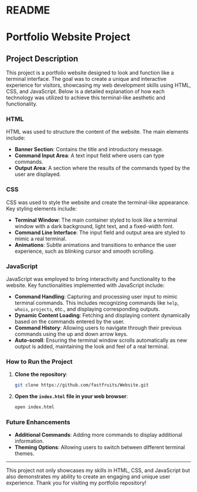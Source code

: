 # README

# Portfolio Website Project

## Project Description

This project is a portfolio website designed to look and function like a terminal interface. The goal was to create a unique and interactive experience for visitors, showcasing my web development skills using HTML, CSS, and JavaScript. Below is a detailed explanation of how each technology was utilized to achieve this terminal-like aesthetic and functionality.

### HTML

HTML was used to structure the content of the website. The main elements include:

- **Banner Section**: Contains the title and introductory message.
- **Command Input Area**: A text input field where users can type commands.
- **Output Area**: A section where the results of the commands typed by the user are displayed.

### CSS

CSS was used to style the website and create the terminal-like appearance. Key styling elements include:

- **Terminal Window**: The main container styled to look like a terminal window with a dark background, light text, and a fixed-width font.
- **Command Line Interface**: The input field and output area are styled to mimic a real terminal.
- **Animations**: Subtle animations and transitions to enhance the user experience, such as blinking cursor and smooth scrolling.

### JavaScript

JavaScript was employed to bring interactivity and functionality to the website. Key functionalities implemented with JavaScript include:

- **Command Handling**: Capturing and processing user input to mimic terminal commands. This includes recognizing commands like `help`, `whois`, `projects`, etc., and displaying corresponding outputs.
- **Dynamic Content Loading**: Fetching and displaying content dynamically based on the commands entered by the user.
- **Command History**: Allowing users to navigate through their previous commands using the up and down arrow keys.
- **Auto-scroll**: Ensuring the terminal window scrolls automatically as new output is added, maintaining the look and feel of a real terminal.

### How to Run the Project

1. **Clone the repository**:
   ```bash
   git clone https://github.com/fastfruits/Website.git
   ```
2. **Open the `index.html` file in your web browser**:
   ```bash
   open index.html
   ```

### Future Enhancements

- **Additional Commands**: Adding more commands to display additional information.
- **Theming Options**: Allowing users to switch between different terminal themes.

---

This project not only showcases my skills in HTML, CSS, and JavaScript but also demonstrates my ability to create an engaging and unique user experience. Thank you for visiting my portfolio repository!
